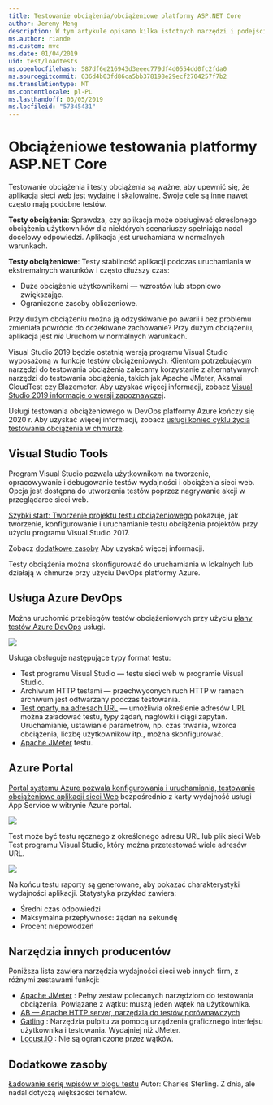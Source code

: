 ```yaml
---
title: Testowanie obciążenia/obciążeniowe platformy ASP.NET Core
author: Jeremy-Meng
description: W tym artykule opisano kilka istotnych narzędzi i podejścia do testowania obciążenia i aplikacje platformy ASP.NET Core testowanie obciążeniowe.
ms.author: riande
ms.custom: mvc
ms.date: 01/04/2019
uid: test/loadtests
ms.openlocfilehash: 587df6e216943d3eeec779df4d0554dd0fc2fda0
ms.sourcegitcommit: 036d4b03fd86ca5bb378198e29ecf2704257f7b2
ms.translationtype: MT
ms.contentlocale: pl-PL
ms.lasthandoff: 03/05/2019
ms.locfileid: "57345431"
---
```

# <a name="load-and-stress-testing-aspnet-core"></a>Obciążeniowe testowania platformy ASP.NET Core

Testowanie obciążenia i testy obciążenia są ważne, aby upewnić się, że aplikacja sieci web jest wydajne i skalowalne. Swoje cele są inne nawet często mają podobne testów.

**Testy obciążenia**: Sprawdza, czy aplikacja może obsługiwać określonego obciążenia użytkowników dla niektórych scenariuszy spełniając nadal docelowy odpowiedzi. Aplikacja jest uruchamiana w normalnych warunkach.

**Testy obciążeniowe**: Testy stabilność aplikacji podczas uruchamiania w ekstremalnych warunków i często dłuższy czas:

* Duże obciążenie użytkownikami — wzrostów lub stopniowo zwiększając.
* Ograniczone zasoby obliczeniowe.  

Przy dużym obciążeniu można ją odzyskiwanie po awarii i bez problemu zmieniała powrócić do oczekiwane zachowanie? Przy dużym obciążeniu, aplikacja jest *nie* Uruchom w normalnych warunkach.

Visual Studio 2019 będzie ostatnią wersją programu Visual Studio wyposażoną w funkcje testów obciążeniowych. Klientom potrzebującym narzędzi do testowania obciążenia zalecamy korzystanie z alternatywnych narzędzi do testowania obciążenia, takich jak Apache JMeter, Akamai CloudTest czy Blazemeter. Aby uzyskać więcej informacji, zobacz [Visual Studio 2019 informacje o wersji zapoznawczej](/visualstudio/releases/2019/release-notes-preview#test-tools).

Usługi testowania obciążeniowego w DevOps platformy Azure kończy się 2020 r. Aby uzyskać więcej informacji, zobacz [usługi koniec cyklu życia testowania obciążenia w chmurze](https://devblogs.microsoft.com/devops/cloud-based-load-testing-service-eol/).

## <a name="visual-studio-tools"></a>Visual Studio Tools

Program Visual Studio pozwala użytkownikom na tworzenie, opracowywanie i debugowanie testów wydajności i obciążenia sieci web. Opcja jest dostępna do utworzenia testów poprzez nagrywanie akcji w przeglądarce sieci web.

[Szybki start: Tworzenie projektu testu obciążeniowego](/visualstudio/test/quickstart-create-a-load-test-project?view=vs-2017) pokazuje, jak tworzenie, konfigurowanie i uruchamianie testu obciążenia projektów przy użyciu programu Visual Studio 2017.

Zobacz [dodatkowe zasoby](#add) Aby uzyskać więcej informacji.

Testy obciążenia można skonfigurować do uruchamiania w lokalnych lub działają w chmurze przy użyciu DevOps platformy Azure.

## <a name="azure-devops"></a>Usługa Azure DevOps

Można uruchomić przebiegów testów obciążeniowych przy użyciu [plany testów Azure DevOps](/azure/devops/test/load-test/index?view=vsts) usługi.

![](./load-tests/_static/azure-devops-load-test.png)

Usługa obsługuje następujące typy format testu:

- Test programu Visual Studio — testu sieci web w programie Visual Studio.
- Archiwum HTTP testami — przechwyconych ruch HTTP w ramach archiwum jest odtwarzany podczas testowania.
- [Test oparty na adresach URL](/azure/devops/test/load-test/get-started-simple-cloud-load-test?view=vsts) — umożliwia określenie adresów URL można załadować testu, typy żądań, nagłówki i ciągi zapytań. Uruchamianie, ustawianie parametrów, np. czas trwania, wzorca obciążenia, liczbę użytkowników itp., można skonfigurować.
- [Apache JMeter](https://jmeter.apache.org/) testu.

## <a name="azure-portal"></a>Azure Portal

[Portal systemu Azure pozwala konfigurowania i uruchamiania, testowanie obciążeniowe aplikacji sieci Web](/azure/devops/test/load-test/app-service-web-app-performance-test?view=vsts) bezpośrednio z karty wydajność usługi App Service w witrynie Azure portal.

![](./load-tests/_static/azure-appservice-perf-test.png)

Test może być testu ręcznego z określonego adresu URL lub plik sieci Web Test programu Visual Studio, który można przetestować wiele adresów URL.

![](./load-tests/_static/azure-appservice-perf-test-config.png)

Na końcu testu raporty są generowane, aby pokazać charakterystyki wydajności aplikacji. Statystyka przykład zawiera:

- Średni czas odpowiedzi
- Maksymalna przepływność: żądań na sekundę
- Procent niepowodzeń

## <a name="third-party-tools"></a>Narzędzia innych producentów

Poniższa lista zawiera narzędzia wydajności sieci web innych firm, z różnymi zestawami funkcji:

- [Apache JMeter](https://jmeter.apache.org/) : Pełny zestaw polecanych narzędziom do testowania obciążenia. Powiązane z wątku: muszą jeden wątek na użytkownika.
- [AB — Apache HTTP server, narzędzia do testów porównawczych](https://httpd.apache.org/docs/2.4/programs/ab.html)
- [Gatling](https://gatling.io/) : Narzędzia pulpitu za pomocą urządzenia graficznego interfejsu użytkownika i testowania. Wydajniej niż JMeter.
- [Locust.IO](https://locust.io/) : Nie są ograniczone przez wątków.

<a name="add"></a>
## <a name="additional-resources"></a>Dodatkowe zasoby

[Ładowanie serię wpisów w blogu testu](https://blogs.msdn.microsoft.com/charles_sterling/2015/06/01/load-test-series-part-i-creating-web-performance-tests-for-a-load-test/) Autor: Charles Sterling. Z dnia, ale nadal dotyczą większości tematów.
